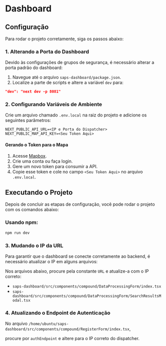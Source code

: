 # Dashboard

## Configuração

Para rodar o projeto corretamente, siga os passos abaixo:

### 1. Alterando a Porta do Dashboard

Devido às configurações de grupos de segurança, é necessário alterar a porta padrão do dashboard:

1. Navegue até o arquivo `saps-dashboard/package.json`.
2. Localize a parte de scripts e altere a variável `dev` para:

```json
"dev": "next dev -p 8081"
```

### 2. Configurando Variáveis de Ambiente

Crie um arquivo chamado `.env.local` na raiz do projeto e adicione os seguintes parâmetros:

```
NEXT_PUBLIC_API_URL=<IP e Porta do Dispatcher>
NEXT_PUBLIC_MAP_API_KEY=<Seu Token Aqui>
```

#### Gerando o Token para o Mapa

1. Acesse [Mapbox](https://www.mapbox.com).
2. Crie uma conta ou faça login.
3. Gere um novo token para consumir a API.
4. Copie esse token e cole no campo `<Seu Token Aqui>` no arquivo `.env.local`.


## Executando o Projeto

Depois de concluir as etapas de configuração, você pode rodar o projeto com os comandos abaixo:

### Usando npm:
```bash
npm run dev
``````

### 3. Mudando o IP da URL

Para garantir que o dashboard se conecte corretamente ao backend, é necessário atualizar o IP em alguns arquivos:

Nos arquivos abaixo, procure pela constante `URL` e atualize-a com o IP correto:

- `saps-dashboard/src/components/compound/DataProcessingForm/index.tsx`
- `saps-dashboard/src/components/compound/DataProcessingForm/SearchResultsModal.tsx`

### 4. Atualizando o Endpoint de Autenticação

No arquivo `/home/ubuntu/saps-dashboard/src/components/compound/RegisterForm/index.tsx`, 

procure por `authEndpoint` e altere para o IP correto do dispatcher.
